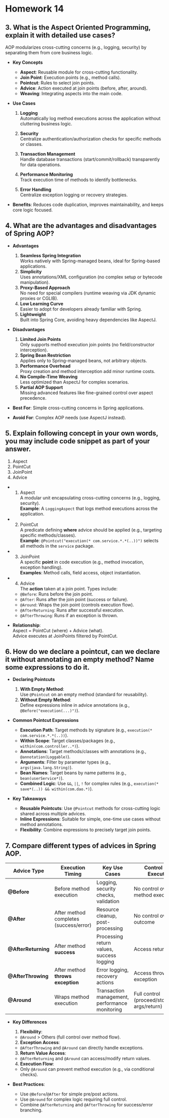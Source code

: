 # Homework 14

## 3. What is the Aspect Oriented Programming, explain it with detailed use cases?
AOP modularizes cross-cutting concerns (e.g., logging, security) by separating them from core business logic.

- **Key Concepts**
  - **Aspect**: Reusable module for cross-cutting functionality.
  - **Join Point**: Execution points (e.g., method calls).
  - **Pointcut**: Rules to select join points.
  - **Advice**: Action executed at join points (before, after, around).
  - **Weaving**: Integrating aspects into the main code.

- **Use Cases**
  1. **Logging**  
    Automatically log method executions across the application without cluttering business logic.

  2. **Security**  
    Centralize authentication/authorization checks for specific methods or classes.

  3. **Transaction Management**  
    Handle database transactions (start/commit/rollback) transparently for data operations.

  4. **Performance Monitoring**  
    Track execution time of methods to identify bottlenecks.

  5. **Error Handling**  
    Centralize exception logging or recovery strategies.

- **Benefits**: Reduces code duplication, improves maintainability, and keeps core logic focused.


## 4. What are the advantages and disadvantages of Spring AOP?
- **Advantages**
  1. **Seamless Spring Integration**  
    Works natively with Spring-managed beans, ideal for Spring-based applications.
  2. **Simplicity**  
    Uses annotations/XML configuration (no complex setup or bytecode manipulation).
  3. **Proxy-Based Approach**  
    No need for special compilers (runtime weaving via JDK dynamic proxies or CGLIB).
  4. **Low Learning Curve**  
    Easier to adopt for developers already familiar with Spring.
  5. **Lightweight**  
    Built into Spring Core, avoiding heavy dependencies like AspectJ.

- **Disadvantages**
  1. **Limited Join Points**  
    Only supports method execution join points (no field/constructor interception).
  2. **Spring Bean Restriction**  
    Applies only to Spring-managed beans, not arbitrary objects.
  3. **Performance Overhead**  
    Proxy creation and method interception add minor runtime costs.
  4. **No Compile-Time Weaving**  
    Less optimized than AspectJ for complex scenarios.
  5. **Partial AOP Support**  
    Missing advanced features like fine-grained control over aspect precedence.

- **Best For**: Simple cross-cutting concerns in Spring applications.  
- **Avoid For**: Complex AOP needs (use AspectJ instead).


## 5. Explain following concept in your own words, you may include code snippet as part of your answer.
1. Aspect
2. PointCut
3. JoinPoint
4. Advice

- 1. Aspect  
  A modular unit encapsulating cross-cutting concerns (e.g., logging, security).  
  **Example**: A `LoggingAspect` that logs method executions across the application.

- 2. PointCut  
  A predicate defining **where** advice should be applied (e.g., targeting specific methods/classes).  
  **Example**: `@Pointcut("execution(* com.service.*.*(..))")` selects all methods in the `service` package.

- 3. JoinPoint  
  A specific **point** in code execution (e.g., method invocation, exception handling).  
  **Examples**: Method calls, field access, object instantiation.

- 4. Advice  
  The **action** taken at a join point. Types include:  
  - `@Before`: Runs before the join point.  
  - `@After`: Runs after the join point (success or failure).  
  - `@Around`: Wraps the join point (controls execution flow).  
  - `@AfterReturning`: Runs after successful execution.  
  - `@AfterThrowing`: Runs if an exception is thrown.

- **Relationship**:  
  Aspect = PointCut (where) + Advice (what).  
  Advice executes at JoinPoints filtered by PointCut.

## 6. How do we declare a pointcut, can we declare it without annotating an empty method? Name some expressions to do it.
- **Declaring Pointcuts**
  1. **With Empty Method**:  
    Use `@Pointcut` on an empty method (standard for reusability).  
  2. **Without Empty Method**:  
    Define expressions inline in advice annotations (e.g., `@Before("execution(...)")`).


- **Common Pointcut Expressions**
  - **Execution Path**: Target methods by signature (e.g., `execution(* com.service.*.*(..))`).  
  - **Within Scope**: Target classes/packages (e.g., `within(com.controller..*)`).  
  - **Annotations**: Target methods/classes with annotations (e.g., `@annotation(Loggable)`).  
  - **Arguments**: Filter by parameter types (e.g., `args(java.lang.String)`).  
  - **Bean Names**: Target beans by name patterns (e.g., `bean(userService*)`).  
  - **Combined Logic**: Use `&&`, `||`, `!` for complex rules (e.g., `execution(* save*(..)) && within(com.dao.*)`).  



- **Key Takeaways**  
  - **Reusable Pointcuts**: Use `@Pointcut` methods for cross-cutting logic shared across multiple advices.  
  - **Inline Expressions**: Suitable for simple, one-time use cases without method annotations.  
  - **Flexibility**: Combine expressions to precisely target join points. 

## 7. Compare different types of advices in Spring AOP.

| **Advice Type**     | **Execution Timing**               | **Key Use Cases**                  | **Control Over Execution**       | **Exception Handling**           |
|----------------------|------------------------------------|-------------------------------------|-----------------------------------|-----------------------------------|
| **@Before**          | Before method execution            | Logging, security checks, validation | No control over method execution | Cannot handle exceptions          |
| **@After**           | After method completes (success/error) | Resource cleanup, post-processing  | No control over outcome          | Can detect but not alter outcome  |
| **@AfterReturning**  | After method **success**           | Processing return values, success logging | Access return value              | Not triggered by exceptions       |
| **@AfterThrowing**   | After method **throws exception**  | Error logging, recovery actions     | Access thrown exception          | Handles specific exceptions       |
| **@Around**          | Wraps method execution             | Transaction management, performance monitoring | Full control (proceed/stop/modify args/return) | Can catch and handle exceptions   |



- **Key Differences**
  1. **Flexibility**:  
    - `@Around` > Others (full control over method flow).  
  2. **Exception Access**:  
    - `@AfterThrowing` and `@Around` can directly handle exceptions.  
  3. **Return Value Access**:  
    - `@AfterReturning` and `@Around` can access/modify return values.  
  4. **Execution Flow**:  
    - Only `@Around` can prevent method execution (e.g., via conditional checks).  



- **Best Practices**:  
  - Use `@Before`/`@After` for simple pre/post actions.  
  - Use `@Around` for complex logic requiring full control.  
  - Combine `@AfterReturning` and `@AfterThrowing` for success/error branching.  






















